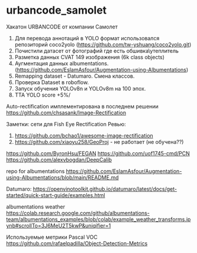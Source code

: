 # urbancode_samolet
Хакатон URBANCODE от компании Самолет

1. Для перевода аннотаций в YOLO формат использовался репозиторий coco2yolo (https://github.com/tw-yshuang/coco2yolo.git)
2. Почистили датасет от фотографий где есть обшивка\утеплитель
3. Разметка данных CVAT 149 изображения (6k class objects)
4. Аугментация данных albumentations. (https://github.com/EslamAsfour/Augmentation-using-Albumentations)
5. Remapping dataset - Datumaro. Смена классов.
6. Проверка Dataset в roboflow.
7. Запуск обучения YOLOv8n и YOLOv8m на 100 эпох.
8. TTA YOLO score +5%/
   
   

Auto-rectification имплементирована в последнем решении
https://github.com/chsasank/Image-Rectification

Заметки:
сети для Fish Eye Rectification
Ревью:
1. https://github.com/bchao1/awesome-image-rectification
2. https://github.com/xiaoyu258/GeoProj - не работает (не обучена??)

https://github.com/ByronHsu/FEGAN
https://github.com/uof1745-cmd/PCN
https://github.com/alexvbogdan/DeepCalib

repo for albumentations
https://github.com/EslamAsfour/Augmentation-using-Albumentations/blob/main/README.md

Datumaro:
https://openvinotoolkit.github.io/datumaro/latest/docs/get-started/quick-start-guide/examples.html

albumentations weather
https://colab.research.google.com/github/albumentations-team/albumentations_examples/blob/colab/example_weather_transforms.ipynb#scrollTo=3J6MeU2T5kwP&uniqifier=1

Используемые метрики Pascal VOC
https://github.com/rafaelpadilla/Object-Detection-Metrics
